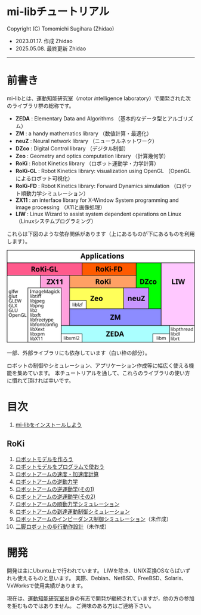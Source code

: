 mi-libチュートリアル
====================================================================================================
Copyright (C) Tomomichi Sugihara (Zhidao)

 - 2023.01.17. 作成 Zhidao
 - 2025.05.08. 最終更新 Zhidao

----------------------------------------------------------------------------------------------------

# 前書き

mi-libとは、運動知能研究室（*m*otor *i*ntelligence laboratory）で開発された次のライブラリ群の総称です。

 - **ZEDA** : Elementary Data and Algorithms （基本的なデータ型とアルゴリズム）
 - **ZM** : a handy mathematics library （数値計算・最適化）
 - **neuZ** : Neural network library （ニューラルネットワーク）
 - **DZco** : Digital Control library （デジタル制御）
 - **Zeo** : Geometry and optics computation library （計算幾何学）
 - **RoKi** : Robot Kinetics library （ロボット運動学・力学計算）
 - **RoKi-GL** : Robot Kinetics library: visualization using OpenGL （OpenGLによるロボット可視化）
 - **RoKi-FD** : Robot Kinetics library: Forward Dynamics simulation （ロボット順動力学シミュレーション）
 - **ZX11** : an interface library for X-Window System programming and image processing （X11と画像処理）
 - **LIW** : Linux Wizard to assist system dependent operations on Linux （Linuxシステムプログラミング）

これらは下図のような依存関係があります（上にあるものが下にあるものを利用します）。

<img width=720 alt="mi-libの依存関係" src="mi-lib.svg">

一部、外部ライブラリにも依存しています（白い枠の部分）。

ロボットの制御やシミュレーション、アプリケーション作成等に幅広く使える機能を集めています。
本チュートリアルを通して、これらのライブラリの使い方に慣れて頂ければ幸いです。

# 目次

 1. [mi-libをインストールしよう](install.md)

## RoKi

 1. [ロボットモデルを作ろう](roki/tutorial_roki001.md)
 1. [ロボットモデルをプログラムで使おう](roki/tutorial_roki002.md)
 1. [ロボットアームの速度・加速度計算](roki/tutorial_roki003.md)
 1. [ロボットアームの逆動力学](roki/tutorial_roki004.md)
 1. [ロボットアームの逆運動学(その1)](roki/tutorial_roki005.md)
 1. [ロボットアームの逆運動学(その2)](roki/tutorial_roki006.md)
 1. [ロボットアームの順動力学シミュレーション](roki/tutorial_roki007.md)
 1. [ロボットアームの到達運動制御シミュレーション](roki/tutorial_roki008.md)
 1. [ロボットアームのインピーダンス制御シミュレーション]()（未作成）
 1. [二脚ロボットの歩行動作設計]()（未作成）

# 開発

開発は主にUbuntu上で行われています。
LIWを除き、UNIX互換OSならばいずれも使えるものと思います。
実際、Debian、NetBSD、FreeBSD、Solaris、VxWorksで使用実績があります。

現在は、[運動知能研究室](http://www.ric.hi-ho.ne.jp/z-lab/milab-j.html)出身の有志で開発が継続されていますが，他の方の参加を拒むものではありません。
ご興味のある方はご連絡下さい。
